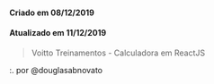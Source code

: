 #### Criado em 08/12/2019
#### Atualizado em 11/12/2019

> Voitto Treinamentos - Calculadora em ReactJS

:. por @douglasabnovato